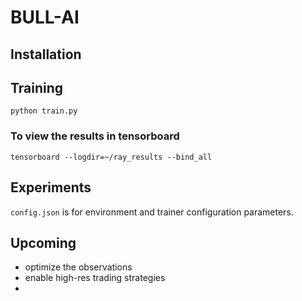 # BULL-AI

## Installation

## Training

`python train.py`

### To view the results in tensorboard
`tensorboard --logdir=~/ray_results --bind_all`

## Experiments
`config.json` is for environment and trainer configuration parameters.
## Upcoming
- optimize the observations
- enable high-res trading strategies
- 